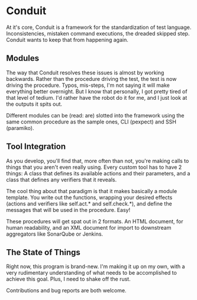 # Conduit
At it's core, Conduit is a framework for the standardization of test language. Inconsistencies, mistaken command executions, the dreaded skipped step. Conduit wants to keep that from happening again.

## Modules

The way that Conduit resolves these issues is almost by working backwards. Rather than the procedure driving the test, the test is now driving the procedure. Typos, mis-steps, I'm not saying it will make everything better overnight. But I know that personally, I got pretty tired of that level of tedium. I'd rather have the robot do it for me, and I just look at the outputs it spits out.

Different modules can be (read: are) slotted into the framework using the same common procedure as the sample ones, CLI (pexpect) and SSH (paramiko).

## Tool Integration

As you develop, you'll find that, more often than not, you're making calls to things that you aren't even really using. Every custom tool has to have 2 things: A class that defines its available actions and their parameters, and a class that defines any verifiers that it reveals.

The cool thing about that paradigm is that it makes basically a module template. You write out the functions, wrapping your desired effects (actions and verifiers like self.act.* and self.check.*), and define the messages that will be used in the procedure. Easy!

These procedures will get spat out in 2 formats. An HTML document, for human readability, and an XML document for import to downstream aggregators like SonarQube or Jenkins.

## The State of Things

Right now, this program is brand-new. I'm making it up on my own, with a very rudimentary understanding of what needs to be accomplished to achieve this goal. Plus, I need to shake off the rust.

Contributions and bug reports are both welcome.
